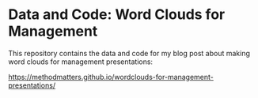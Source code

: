 # Data and Code: Word Clouds for Management

This repository contains the data and code for my blog post about making word clouds for management presentations:

https://methodmatters.github.io/wordclouds-for-management-presentations/
